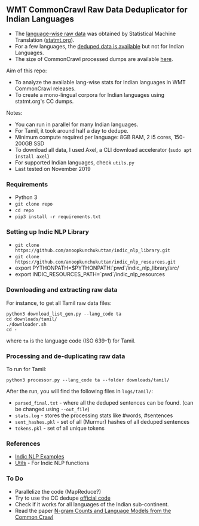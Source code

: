 ## WMT CommonCrawl Raw Data Deduplicator for Indian Languages

- The [language-wise raw data](http://data.statmt.org/ngrams/raw/) was obtained by Statistical Machine Translation ([statmt.org](https://statmt.org)).
- For a few languages, the [deduped data is available](http://statmt.org/ngrams/deduped/) but not for Indian Languages.
- The size of CommonCrawl processed dumps are available [here](http://statmt.org/ngrams/pages/raw-data.html).

Aim of this repo:
- To analyze the available lang-wise stats for Indian languages in WMT CommonCrawl releases.
- To create a mono-lingual corpora for Indian languages using statmt.org's CC dumps.

Notes:
- You can run in parallel for many Indian languages.
- For Tamil, it took around half a day to dedupe.
- Minimum compute required per language: 8GB RAM, 2 i5 cores, 150-200GB SSD
- To download all data, I used Axel, a CLI download accelerator (`sudo apt install axel`)
- For supported Indian languages, check `utils.py`
- Last tested on November 2019

### Requirements
- Python 3
- `git clone repo`
- `cd repo`
- `pip3 install -r requirements.txt`

### Setting up Indic NLP Library
- `git clone https://github.com/anoopkunchukuttan/indic_nlp_library.git`
- `git clone https://github.com/anoopkunchukuttan/indic_nlp_resources.git`
- export PYTHONPATH=$PYTHONPATH:\`pwd\`/indic_nlp_library/src/
- export INDIC_RESOURCES_PATH=\`pwd\`/indic_nlp_resources

### Downloading and extracting raw data

For instance, to get all Tamil raw data files:
```
python3 download_list_gen.py --lang_code ta
cd downloads/tamil/
./downloader.sh
cd -
```
where `ta` is the language code (ISO 639-1) for Tamil.

### Processing and de-duplicating raw data

To run for Tamil:
```
python3 processor.py --lang_code ta --folder downloads/tamil/
```

After the run, you will find the following files in `logs/tamil/`:
- `parsed_final.txt` - where all the deduped sentences can be found. (can be changed using `--out_file`)
- `stats.log` - stores the processing stats like #words, #sentences
- `sent_hashes.pkl` - set of all (Murmur) hashes of all deduped sentences
- `tokens.pkl` - set of all unique tokens

### References
- [Indic NLP Examples](https://github.com/anoopkunchukuttan/indic_nlp_library/blob/master/contrib/indic_scraper_project_sample.ipynb)
- [Utils](https://github.com/divkakwani/indian-corpora/blob/master/corpora/utils.py) - For Indic NLP functions

### To Do
- Parallelize the code (MapReduce?)
- Try to use the CC dedupe [official code](https://github.com/kpu/preprocess/blob/master/preprocess/commoncrawl_dedupe_main.cc)
- Check if it works for all languages of the Indian sub-continent.
- Read the paper [N-gram Counts and Language Models from the Common Crawl](http://statmt.org/ngrams/BuckEtAl_LREC2014_CommonCrawlLM.pdf)